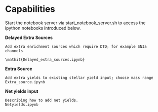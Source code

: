 Capabilities
=======


Start the notebook server via start_notebook_server.sh
to access the ipython notebooks introduced below.



**Delayed Extra Sources**

	Add extra enrichment sources which require DTD; for example SNIa channels
	
	\mathit{Delayed_extra_sources.ipynb}

**Extra Source**
	
	Add extra yields to existing stellar yield input; choose mass range
	Extra_source.ipynb


**Net yields input**

	Describing how to add net yields.
	Netyields.ipynb



